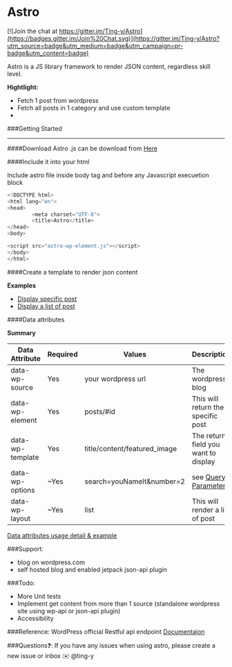 Astro
=====

[![Join the chat at https://gitter.im/Ting-y/Astro](https://badges.gitter.im/Join%20Chat.svg)](https://gitter.im/Ting-y/Astro?utm_source=badge&utm_medium=badge&utm_campaign=pr-badge&utm_content=badge)

Astro is a JS library framework to render JSON content, regardless skill level.

**Hightlight:**
* Fetch 1 post from wordpress
* Fetch all posts in 1 category and use custom template
* 


###Getting Started
___
####Download
Astro .js can be download from [Here](https://github.com/Ting-y/Astro/releases)

####Include it into your html

Include astro file inside body tag and before any Javascript execuetion block
```javascript
<!DOCTYPE html>
<html lang="en">
<head>
        <meta charset="UTF-8">
        <title>Astro</title>
</head>
<body>

<script src="astro-wp-element.js"></script>
</body>
</html>
```

####Create a template to render json content

**Examples**

* [Display specific post](https://github.com/Ting-y/Astro/blob/master/examples/example1-display-single-post.html)
* [Display a list of post](https://github.com/Ting-y/Astro/blob/master/examples/example2-display-collections.html)


####Data attributes

**Summary**

| Data Attribute      | Required | Values                          | Description                     |
|---------------------|---------|---------------------------------|---------------------------------|
| data-wp-source      | Yes     | your wordpress url              | The wordpress blog              |
| data-wp-element     | Yes     | posts/#id                       | This will return the specific post |
| data-wp-template    | Yes     | title/content/featured_image    | The return field you want to display|
| data-wp-options     | ~Yes    | search=youNameIt&number=2       |  see [Query Parameter](https://developer.wordpress.com/docs/api/1.1/get/sites/%24site/posts/)   |
| data-wp-layout      | ~Yes    | list                            | This will render a list of post     |

[Data attributes usage detail & example](https://github.com/Ting-y/Astro/wiki/Data-attributes-usage-and-explanation)

###Support:

-  blog on wordpress.com
-  self hosted blog and enabled jetpack json-api plugin


###Todo:
- More Unit tests
- Implement get content from more than 1 source (standalone wordpress site using wp-api or json-api plugin)
- Accessibility

###Reference:
WordPress official Restful api endpoint
[Documentaion](https://developer.wordpress.com/docs/api/)

###Questions:question::
If you have any issues when using astro, please create a new issue or inbox :envelope: @ting-y



